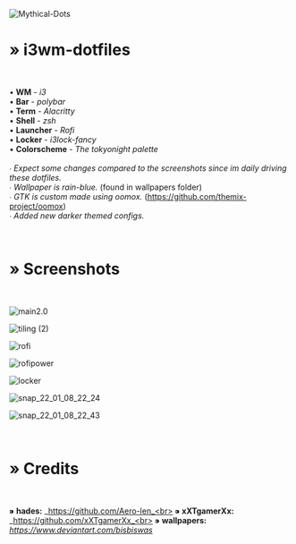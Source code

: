 ![Mythical-Dots](https://user-images.githubusercontent.com/89124240/147824938-d7c9fda3-c966-4205-a97d-1e037b359af5.png)

<h1>» i3wm-dotfiles </h1><br>

• **WM** - *i3*<br>
• **Bar** - *polybar*<br>
• **Term** - *Alacritty*<br>
• **Shell** - *zsh*<br>
• **Launcher** - *Rofi* <br>
• **Locker** - *i3lock-fancy*<br>
• **Colorscheme** - *The tokyonight palette*<br>
<br>
∙ _Expect some changes compared to the screenshots since im daily driving these dotfiles._<br>
∙ _Wallpaper is rain-blue._ (found in wallpapers folder)<br>
∙ _GTK is custom made using oomox._ (https://github.com/themix-project/oomox)<br>
∙ _Added new darker themed configs._

<br>
<h1>» Screenshots </h1><br>

![main2.0](https://user-images.githubusercontent.com/89124240/143839231-d7c27f8c-fd83-4746-bda4-a04cddb9219e.png)

![tiling (2)](https://user-images.githubusercontent.com/89124240/145603807-79d9250a-7337-4523-bbfe-4d20fc18f7e1.png)

![rofi](https://user-images.githubusercontent.com/89124240/143732195-013240fe-2b64-4eca-807b-6543991eb4a9.png)

![rofipower](https://user-images.githubusercontent.com/89124240/143732201-6e5d4b42-41f7-4ef5-8b71-0d2ab7874446.png)

![locker](https://user-images.githubusercontent.com/89124240/143732176-f262f952-70d1-49ca-8b9e-ace82b14c904.png)

![snap_22_01_08_22_24](https://user-images.githubusercontent.com/89124240/148653370-cb440e8f-acce-4572-be10-8fb64c2440b0.png)

![snap_22_01_08_22_43](https://user-images.githubusercontent.com/89124240/148653373-8ee80e79-6a41-4c60-9fef-ab3f524f5cb1.png)

<br>
<h1>» Credits </h1><br>

⁍ **hades:** _https://github.com/Aero-len_<br>
⁍ **xXTgamerXx:** _https://github.com/xXTgamerXx_<br>
⁍ **wallpapers:** _https://www.deviantart.com/bisbiswas_
